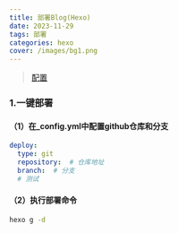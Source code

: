 ```yaml
---
title: 部署Blog(Hexo)
date: 2023-11-29
tags: 部署
categories: hexo
cover: /images/bg1.png
---
```


> [配置](https://redefine-docs.ohevan.com/footer#%E8%BF%90%E8%A1%8C%E6%97%B6%E9%97%B4)

### 1.一键部署

#### （1）在_config.yml中配置github仓库和分支
```yml
deploy:
  type: git
  repository:  # 仓库地址
  branch:  # 分支
  # 测试
```
#### （2）执行部署命令
```bash
hexo g -d
```

